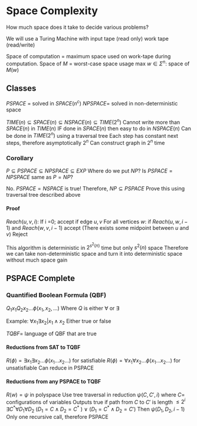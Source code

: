 # Space Complexity
How much space does it take to decide various problems?

We will use a Turing Machine with 
	input tape (read only)
	work tape (read/write)

Space of computation = maximum space used on work-tape during computation.
Space of $M$ = worst-case space usage 
	max $w \in \Sigma^n :$ space of $M(w)$
## Classes
$PSPACE$ = solved in $SPACE(n^c)$
$NPSPACE =$ solved in non-deterministic space

$TIME(n) \subseteq SPACE(n) \subseteq NSPACE(n) \subseteq TIME(2^n)$
	Cannot write more than $SPACE(n)$ in $TIME(n)$
	IF done in $SPACE(n)$ then easy to do in $NSPACE(n)$
	Can be done in  $TIME(2^n)$ using a traversal tree
		Each step has constant next steps, therefore asymptotically $2^n$
Can construct graph in $2^n$ time
### Corollary
$P \subseteq PSPACE \subseteq NPSPACE \subseteq EXP$
	Where do we put $NP$?
Is $PSPACE = NPSPACE$ same as $P = NP$?

No. $PSPACE = NSPACE$ is true!
	Therefore, $NP \subseteq PSPACE$
Prove this using traversal tree described above
#### Proof
$Reach(u,v,i):$
	If i =0; accept if edge $u, v$
	For all vertices $w$:
		if $Reach(u,w,i-1)$ and $Reach(w,v,i-1)$ accept
		(There exists some midpoint between $u$ and $v$)
	Reject

This algorithm is deterministic in $2^{s^2(n)}$ time but only $s^2(n)$ space
Therefore we can take non-deterministic space and turn it into deterministic space without much space gain

## PSPACE Complete
### Quantified Boolean Formula (QBF)
$Q_1 x_1 Q_2 x_2... \phi (x_1, x_2, ...)$
Where $Q$ is either $\forall$ or $\exists$

Example: $\forall x_1 \exists x_2 | x_1 \wedge x_2$
	Either true or false

$TQBF =$ language of QBF that are true
#### Reductions from SAT to TQBF
$R(\phi) = \exists x_1 \exists x_2... \phi(x_1 ... x_2 ...)$ for satisfiable
$R(\phi) = \forall x_1 \forall x_2... \phi(x_1 ... x_2 ...)$ for unsatisfiable
	Can reduce in PSPACE

#### Reductions from any PSPACE to TQBF
$R(w) = \psi$ in polyspace
Use tree traversal in reduction
$\psi(C, C', i)$ where $C =$ configurations of variables
	Outputs true if path from $C$ to $C'$ is length $\leq 2^i$
$\exists C^* \forall D_1 \forall D_2$
	($D_1 = C \wedge D_2 = C^*$ ) $\vee$ $(D_1 = C^* \wedge D_2 = C')$
Then $\psi (D_1, D_2, i-1)$
Only one recursive call, therefore PSPACE
